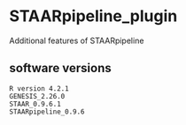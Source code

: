 # STAARpipeline_plugin
Additional features of STAARpipeline

## software versions
```
R version 4.2.1
GENESIS_2.26.0
STAAR_0.9.6.1
STAARpipeline_0.9.6
```
